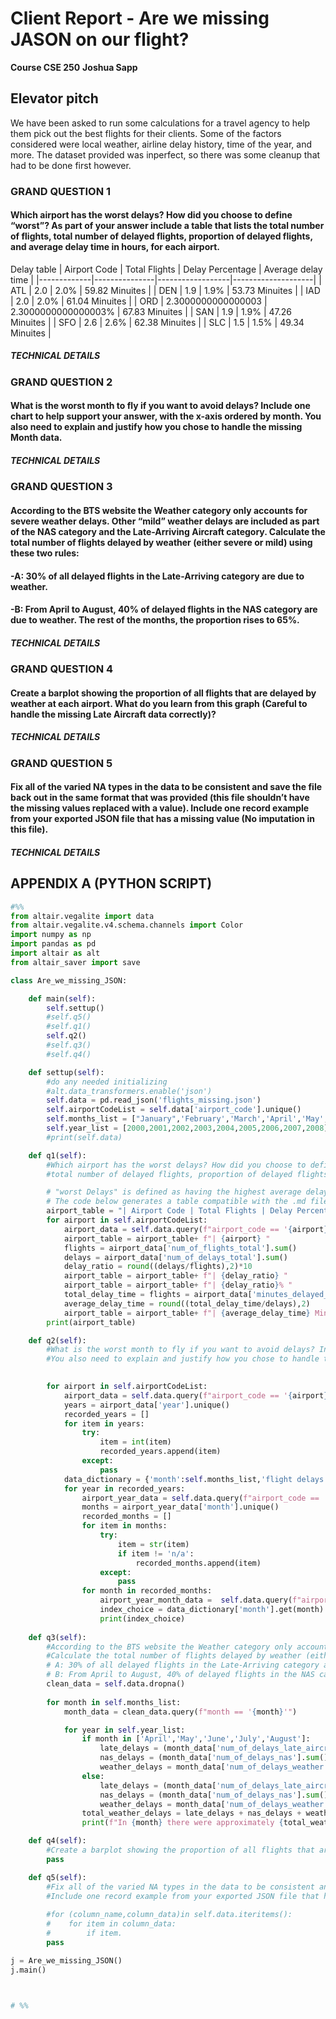 # Client Report - Are we missing JASON on our flight?
__Course CSE 250__
__Joshua Sapp__

## Elevator pitch

We have been asked to run some calculations for a travel agency to help them pick out the best flights for their clients.  Some of the factors considered were local weather, airline delay history, time of the year, and more.  The dataset provided was inperfect, so there was some cleanup that had to be done first however.

### GRAND QUESTION 1
#### Which airport has the worst delays? How did you choose to define “worst”? As part of your answer include a table that lists the total number of flights, total number of delayed flights, proportion of delayed flights, and average delay time in hours, for each airport.

Delay table
| Airport Code | Total Flights | Delay Percentage | Average delay time |
|-------------|---------------|------------------|--------------------| 
| ATL | 2.0 | 2.0% | 59.82 Minuites |
| DEN | 1.9 | 1.9% | 53.73 Minuites |
| IAD | 2.0 | 2.0% | 61.04 Minuites |
| ORD | 2.3000000000000003 | 2.3000000000000003% | 67.83 Minuites |
| SAN | 1.9 | 1.9% | 47.26 Minuites |
| SFO | 2.6 | 2.6% | 62.38 Minuites |
| SLC | 1.5 | 1.5% | 49.34 Minuites |

##### TECHNICAL DETAILS


### GRAND QUESTION 2
#### What is the worst month to fly if you want to avoid delays? Include one chart to help support your answer, with the x-axis ordered by month. You also need to explain and justify how you chose to handle the missing Month data.

##### TECHNICAL DETAILS

### GRAND QUESTION 3
#### According to the BTS website the Weather category only accounts for severe weather delays. Other “mild” weather delays are included as part of the NAS category and the Late-Arriving Aircraft category. Calculate the total number of flights delayed by weather (either severe or mild) using these two rules: 
#### -A: 30% of all delayed flights in the Late-Arriving category are due to weather.
#### -B: From April to August, 40% of delayed flights in the NAS category are due to weather. The rest of the months, the proportion rises to 65%.

##### TECHNICAL DETAILS

### GRAND QUESTION 4
#### Create a barplot showing the proportion of all flights that are delayed by weather at each airport. What do you learn from this graph (Careful to handle the missing Late Aircraft data correctly)?

##### TECHNICAL DETAILS

### GRAND QUESTION 5
#### Fix all of the varied NA types in the data to be consistent and save the file back out in the same format that was provided (this file shouldn’t have the missing values replaced with a value). Include one record example from your exported JSON file that has a missing value (No imputation in this file).

##### TECHNICAL DETAILS

## APPENDIX A (PYTHON SCRIPT)

```python
#%%
from altair.vegalite import data
from altair.vegalite.v4.schema.channels import Color
import numpy as np
import pandas as pd
import altair as alt
from altair_saver import save

class Are_we_missing_JSON:

    def main(self):
        self.settup()
        #self.q5()
        #self.q1()
        self.q2()
        #self.q3()
        #self.q4()

    def settup(self):
        #do any needed initializing
        #alt.data_transformers.enable('json')
        self.data = pd.read_json('flights_missing.json')
        self.airportCodeList = self.data['airport_code'].unique()    
        self.months_list = ["January",'February','March','April','May','June','July','August','September','October','November','December']   
        self.year_list = [2000,2001,2002,2003,2004,2005,2006,2007,2008]
        #print(self.data)

    def q1(self):
        #Which airport has the worst delays? How did you choose to define “worst”? As part of your answer include a table that lists the total number of flights, 
        #total number of delayed flights, proportion of delayed flights, and average delay time in hours, for each airport.

        # "worst Delays" is defined as having the highest average delay time per flight: (score = (delay time/delayed flights)/total flights)  with a low score being good.
        # The code below generates a table compatible with the .md file that contains the information
        airport_table = "| Airport Code | Total Flights | Delay Percentage | Average delay time |\n|-------------|---------------|------------------|--------------------|\n"
        for airport in self.airportCodeList:
            airport_data = self.data.query(f"airport_code == '{airport}'")
            airport_table = airport_table+ f"| {airport} "
            flights = airport_data['num_of_flights_total'].sum()
            delays = airport_data['num_of_delays_total'].sum()
            delay_ratio = round((delays/flights),2)*10
            airport_table = airport_table+ f"| {delay_ratio} "
            airport_table = airport_table+ f"| {delay_ratio}% "
            total_delay_time = flights = airport_data['minutes_delayed_total'].sum()
            average_delay_time = round((total_delay_time/delays),2)
            airport_table = airport_table+ f"| {average_delay_time} Minuites |\n"
        print(airport_table)

    def q2(self):
        #What is the worst month to fly if you want to avoid delays? Include one chart to help support your answer, with the x-axis ordered by month.
        #You also need to explain and justify how you chose to handle the missing Month data.
        

        for airport in self.airportCodeList:
            airport_data = self.data.query(f"airport_code == '{airport}'")
            years = airport_data['year'].unique()
            recorded_years = []
            for item in years:
                try:
                    item = int(item)
                    recorded_years.append(item)
                except:
                    pass
            data_dictionary = {'month':self.months_list,'flight delays':[]}
            for year in recorded_years:
                airport_year_data = self.data.query(f"airport_code == '{airport}' & year == {year}")
                months = airport_year_data['month'].unique()
                recorded_months = []
                for item in months:
                    try:
                        item = str(item)
                        if item != 'n/a':
                            recorded_months.append(item)
                    except:
                        pass
                for month in recorded_months:
                    airport_year_month_data =  self.data.query(f"airport_code == '{airport}' & year == {year} & month == '{month}'")
                    index_choice = data_dictionary['month'].get(month)
                    print(index_choice)
                    
    def q3(self):
        #According to the BTS website the Weather category only accounts for severe weather delays. Other “mild” weather delays are included as part of the NAS category and the Late-Arriving Aircraft category. 
        #Calculate the total number of flights delayed by weather (either severe or mild) using these two rules:
        # A: 30% of all delayed flights in the Late-Arriving category are due to weather.     
        # B: From April to August, 40% of delayed flights in the NAS category are due to weather. The rest of the months, the proportion rises to 65%.
        clean_data = self.data.dropna()
    
        for month in self.months_list:
            month_data = clean_data.query(f"month == '{month}'")

            for year in self.year_list:
                if month in ['April','May','June','July','August']:
                    late_delays = (month_data['num_of_delays_late_aircraft'].sum())*.3
                    nas_delays = (month_data['num_of_delays_nas'].sum())*.4
                    weather_delays = month_data['num_of_delays_weather'].sum()
                else:
                    late_delays = (month_data['num_of_delays_late_aircraft'].sum())*3
                    nas_delays = (month_data['num_of_delays_nas'].sum())*.65
                    weather_delays = month_data['num_of_delays_weather'].sum()
                total_weather_delays = late_delays + nas_delays + weather_delays
                print(f"In {month} there were approximately {total_weather_delays} weather relayted delays")

    def q4(self):
        #Create a barplot showing the proportion of all flights that are delayed by weather at each airport. What do you learn from this graph (Careful to handle the missing Late Aircraft data correctly)?
        pass

    def q5(self):
        #Fix all of the varied NA types in the data to be consistent and save the file back out in the same format that was provided (this file shouldn’t have the missing values replaced with a value). 
        #Include one record example from your exported JSON file that has a missing value (No imputation in this file).
        
        #for (column_name,column_data)in self.data.iteritems():
        #    for item in column_data:
        #        if item.
        pass

j = Are_we_missing_JSON()
j.main()



# %%

```